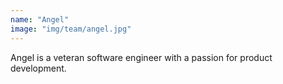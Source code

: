 ```yaml
---
name: "Angel"
image: "img/team/angel.jpg"
---
```


Angel is a veteran software engineer with a passion for product development.
